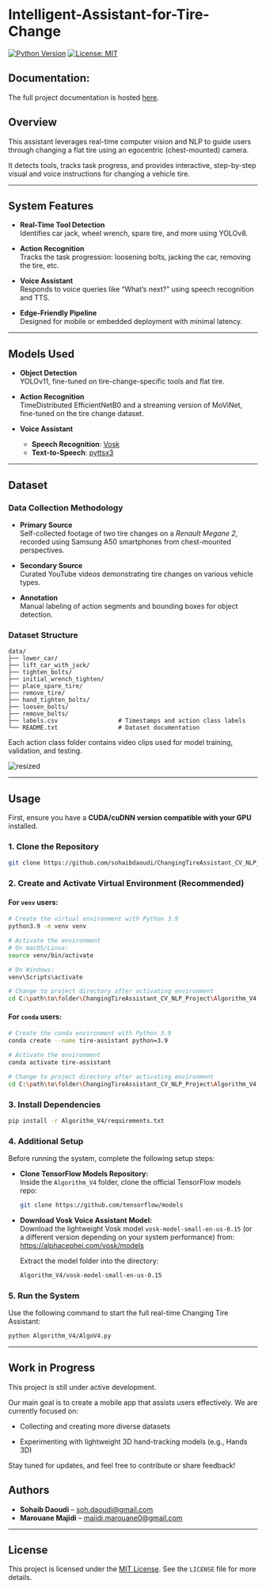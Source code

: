 # Intelligent-Assistant-for-Tire-Change
[![Python Version](https://img.shields.io/badge/python-3.9-blue.svg)](https://www.python.org/downloads/)
[![License: MIT](https://img.shields.io/badge/License-MIT-yellow.svg)](./LICENSE)

## **Documentation:** 
The full project documentation is hosted [here](https://rtd-cvproject.readthedocs.io/en/latest/).

## Overview
This assistant leverages real-time computer vision and NLP to guide users through changing a flat tire using an egocentric (chest-mounted) camera.  

It detects tools, tracks task progress, and provides interactive, step-by-step visual and voice instructions for changing a vehicle tire.

---

## System Features
- **Real-Time Tool Detection**  
  Identifies car jack, wheel wrench, spare tire, and more using YOLOv8.

- **Action Recognition**  
  Tracks the task progression: loosening bolts, jacking the car, removing the tire, etc.

- **Voice Assistant**  
  Responds to voice queries like “What’s next?” using speech recognition and TTS.

- **Edge-Friendly Pipeline**  
  Designed for mobile or embedded deployment with minimal latency.

---

## Models Used
- **Object Detection**  
  YOLOv11, fine-tuned on tire-change-specific tools and flat tire.

- **Action Recognition**  
  TimeDistributed EfficientNetB0 and a streaming version of MoViNet, fine-tuned on the tire change dataset.

- **Voice Assistant**  
  - **Speech Recognition**: [Vosk](https://alphacephei.com/vosk/)
  - **Text-to-Speech**: [pyttsx3](https://pypi.org/project/pyttsx3/)

---

## Dataset

### Data Collection Methodology
- **Primary Source**  
  Self-collected footage of two tire changes on a *Renault Megane 2*, recorded using Samsung A50 smartphones from chest-mounted perspectives.

- **Secondary Source**  
  Curated YouTube videos demonstrating tire changes on various vehicle types.

- **Annotation**  
  Manual labeling of action segments and bounding boxes for object detection.

### Dataset Structure
```
data/
├── lower_car/
├── lift_car_with_jack/
├── tighten_bolts/
├── initial_wrench_tighten/
├── place_spare_tire/
├── remove_tire/
├── hand_tighten_bolts/
├── loosen_bolts/
├── remove_bolts/
├── labels.csv                 # Timestamps and action class labels
└── README.txt                 # Dataset documentation
```
Each action class folder contains video clips used for model training, validation, and testing.

![resized](https://github.com/user-attachments/assets/b3e77c3a-f267-4877-b48a-37b0ff49b208)

---

## Usage
First, ensure you have a **CUDA/cuDNN version compatible with your GPU** installed.

### 1. Clone the Repository
```bash
git clone https://github.com/sohaibdaoudi/ChangingTireAssistant_CV_NLP_Project.git
```

### 2. Create and Activate Virtual Environment (Recommended)

#### For `venv` users:
```bash
# Create the virtual environment with Python 3.9
python3.9 -m venv venv

# Activate the environment
# On macOS/Linux:
source venv/bin/activate

# On Windows:
venv\Scripts\activate

# Change to project directory after activating environment
cd C:\path\to\folder\ChangingTireAssistant_CV_NLP_Project\Algorithm_V4
```

#### For `conda` users:
```bash
# Create the conda environment with Python 3.9
conda create --name tire-assistant python=3.9

# Activate the environment
conda activate tire-assistant

# Change to project directory after activating environment
cd C:\path\to\folder\ChangingTireAssistant_CV_NLP_Project\Algorithm_V4
```

### 3. Install Dependencies
```bash
pip install -r Algorithm_V4/requirements.txt
```

### 4. Additional Setup
Before running the system, complete the following setup steps:

- **Clone TensorFlow Models Repository:**  
  Inside the `Algorithm_V4` folder, clone the official TensorFlow models repo:
  ```bash
  git clone https://github.com/tensorflow/models
  ```

- **Download Vosk Voice Assistant Model:**  
  Download the lightweight Vosk model `vosk-model-small-en-us-0.15` (or a different version depending on your system performance) from:  
  https://alphacephei.com/vosk/models

  Extract the model folder into the directory:
  ```bash
  Algorithm_V4/vosk-model-small-en-us-0.15
  ```

### 5. Run the System
Use the following command to start the full real-time Changing Tire Assistant:
```bash
python Algorithm_V4/AlgoV4.py
```
---
## Work in Progress
This project is still under active development.

Our main goal is to create a mobile app that assists users effectively.
We are currently focused on:

- Collecting and creating more diverse datasets

- Experimenting with lightweight 3D hand-tracking models (e.g., Hands 3D)

Stay tuned for updates, and feel free to contribute or share feedback!


## Authors
- **Sohaib Daoudi** – [soh.daoudi@gmail.com](mailto:soh.daoudi@gmail.com)  
- **Marouane Majidi** – [majidi.marouane0@gmail.com](mailto:majidi.marouane0@gmail.com)

---



## License
This project is licensed under the [MIT License](https://opensource.org/licenses/MIT). See the `LICENSE` file for more details.
